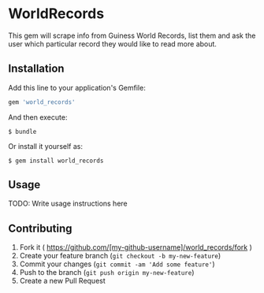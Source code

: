 # WorldRecords

This gem will scrape info from Guiness World Records, list them and ask the user which particular record they would like to read more about.

## Installation

Add this line to your application's Gemfile:

```ruby
gem 'world_records'
```

And then execute:

    $ bundle

Or install it yourself as:

    $ gem install world_records

## Usage

TODO: Write usage instructions here

## Contributing

1. Fork it ( https://github.com/[my-github-username]/world_records/fork )
2. Create your feature branch (`git checkout -b my-new-feature`)
3. Commit your changes (`git commit -am 'Add some feature'`)
4. Push to the branch (`git push origin my-new-feature`)
5. Create a new Pull Request
